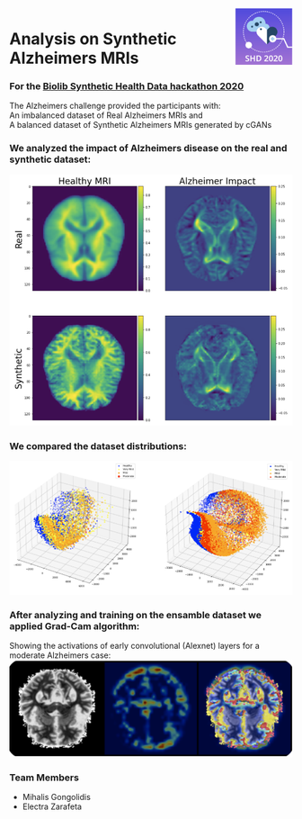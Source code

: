 <img style="float: right;" src="assets/shd.png">  

# Analysis on Synthetic Alzheimers MRIs   
### For the [Biolib Synthetic Health Data hackathon 2020](https://rh.biolib.com/event/synthetic-health-data-2020)  
The Alzheimers challenge provided the participants with:  
An imbalanced dataset of Real Alzheimers MRIs and  
A balanced dataset of Synthetic Alzheimers MRIs generated by cGANs    


### We analyzed the impact of Alzheimers disease on the real and synthetic dataset:  
![](assets/impact.png)    
### We compared the dataset distributions:  
![](assets/dist.png)    

### After analyzing and training on the ensamble dataset we applied Grad-Cam algorithm:  
Showing the activations of early convolutional (Alexnet) layers for a moderate Alzheimers case:  
![](assets/gradcam.png)  


### Team Members
- Mihalis Gongolidis
- Electra Zarafeta
